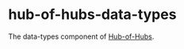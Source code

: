 [comment]: # ( Copyright Contributors to the Open Cluster Management project )

# hub-of-hubs-data-types

The data-types component of [Hub-of-Hubs](https://github.com/open-cluster-management/hub-of-hubs).